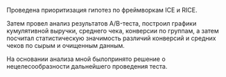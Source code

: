 Проведена приоритизация гипотез по фреймворкам ICE и RICE. 

Затем провел анализ результатов A/B-теста, построил графики кумулятивной выручки, среднего чека,
конверсии по группам, а затем посчитал статистическую значимость различий конверсий
и средних чеков по сырым и очищенным данным. 

На основании анализа мной былопринято решение о нецелесообразности дальнейшего проведения теста.
